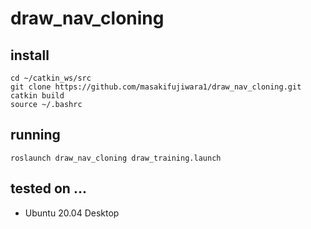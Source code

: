 # draw_nav_cloning
## install
~~~
cd ~/catkin_ws/src
git clone https://github.com/masakifujiwara1/draw_nav_cloning.git
catkin build
source ~/.bashrc
~~~

## running
~~~
roslaunch draw_nav_cloning draw_training.launch
~~~

## tested on ...
- Ubuntu 20.04 Desktop